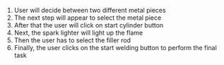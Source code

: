 1. User will decide between two different metal pieces
2. The next step will appear to select the metal piece
3. After that the user will click on start cylinder button
4. Next, the spark lighter will light up the flame
5. Then the user has to select the filler rod 
6. Finally, the user clicks on the start welding button to perform the final task

